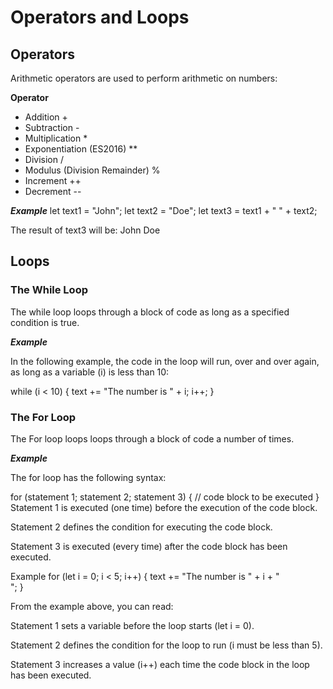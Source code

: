 # **Operators and Loops**

## **Operators**

Arithmetic operators are used to perform arithmetic on numbers:

**Operator**

- Addition +
- Subtraction -
- Multiplication \*
- Exponentiation (ES2016) \*\*
- Division /
- Modulus (Division Remainder) %
- Increment ++
- Decrement --

**_Example_**
let text1 = "John";
let text2 = "Doe";
let text3 = text1 + " " + text2;

The result of text3 will be:
John Doe

## **Loops**

### **The While Loop**

The while loop loops through a block of code as long as a specified condition is true.

**_Example_**

In the following example, the code in the loop will run, over and over again, as long as a variable (i) is less than 10:

while (i < 10) {
text += "The number is " + i;
i++;
}

### **The For Loop**

The For loop loops loops through a block of code a number of times.

**_Example_**

The for loop has the following syntax:

for (statement 1; statement 2; statement 3) {
// code block to be executed
}
Statement 1 is executed (one time) before the execution of the code block.

Statement 2 defines the condition for executing the code block.

Statement 3 is executed (every time) after the code block has been executed.

Example
for (let i = 0; i < 5; i++) {
text += "The number is " + i + "<br>";
}

From the example above, you can read:

Statement 1 sets a variable before the loop starts (let i = 0).

Statement 2 defines the condition for the loop to run (i must be less than 5).

Statement 3 increases a value (i++) each time the code block in the loop has been executed.
